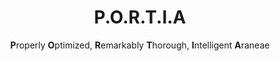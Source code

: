 <h1 align="center">P.O.R.T.I.A</h1>
<p align="center"><b>P</b>roperly <b>O</b>ptimized, <b>R</b>emarkably <b>T</b>horough, <b>I</b>ntelligent <b>A</b>raneae</p>
